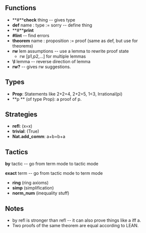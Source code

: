 ## **Functions**

* **#****check** thing -- gives type
* **def** name : type := sorry -- define thing
* **#****print**
* **#lint** -- find errors
* **theorem** name : proposition := proof (same as def, but use for theorems)
* **rw** lem assumptions -- use a lemma to rewrite proof state
  * rw [p1,p2,...] for multiple lemmas
* **\l** lemma -- reverse direction of lemma
* **rw?** -- gives rw suggestions.

## Types

* **Prop**: Statements like 2+2=4, 2+2=5, 1<3, Irrational(pi)
* **p ** (of type Prop): a proof of p.

## Strategies

* **refl**: (x=x)
* **trivial**: (True)
* **Nat.add_comm**: a+b=b+a

## Tactics

**by** tactic -- go from term mode to tactic mode

**exact** term -- go from tactic mode to term mode

* **ring** (ring axioms)
* **simp** (simplification)
* **norm_num** (inequality stuff)

## Notes

* by refl is stronger than refl -- it can also prove things like a iff a.
* Two proofs of the same theorem are equal according to LEAN.